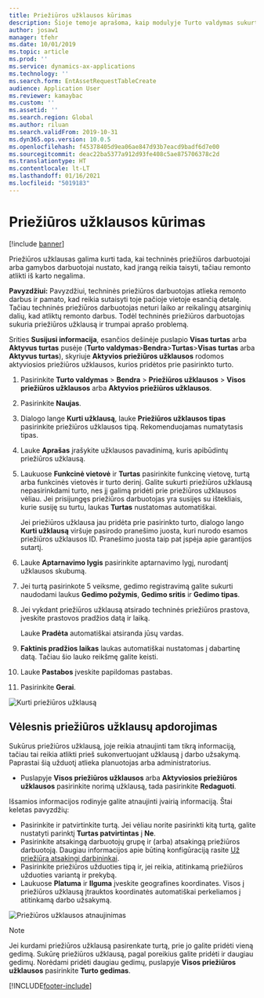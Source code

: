 ```yaml
---
title: Priežiūros užklausos kūrimas
description: Šioje temoje aprašoma, kaip modulyje Turto valdymas sukurti priežiūros užklausą.
author: josaw1
manager: tfehr
ms.date: 10/01/2019
ms.topic: article
ms.prod: ''
ms.service: dynamics-ax-applications
ms.technology: ''
ms.search.form: EntAssetRequestTableCreate
audience: Application User
ms.reviewer: kamaybac
ms.custom: ''
ms.assetid: ''
ms.search.region: Global
ms.author: riluan
ms.search.validFrom: 2019-10-31
ms.dyn365.ops.version: 10.0.5
ms.openlocfilehash: f45378405d9ea06ae847d93b7eacd9badf6d7e00
ms.sourcegitcommit: deac22ba5377a912d93fe408c5ae875706378c2d
ms.translationtype: HT
ms.contentlocale: lt-LT
ms.lasthandoff: 01/16/2021
ms.locfileid: "5019183"
---
```

# <a name="create-maintenance-requests"></a>Priežiūros užklausos kūrimas

[!include [banner](../../includes/banner.md)]

 

Priežiūros užklausas galima kurti tada, kai techninės priežiūros darbuotojai arba gamybos darbuotojai nustato, kad įrangą reikia taisyti, tačiau remonto atlikti iš karto negalima.

**Pavyzdžiui:** Pavyzdžiui, techninės priežiūros darbuotojas atlieka remonto darbus ir pamato, kad reikia sutaisyti toje pačioje vietoje esančią detalę. Tačiau techninės priežiūros darbuotojas neturi laiko ar reikalingų atsarginių dalių, kad atliktų remonto darbus. Todėl techninės priežiūros darbuotojas sukuria priežiūros užklausą ir trumpai aprašo problemą.

Srities **Susijusi informacija**, esančios dešinėje puslapio **Visas turtas** arba **Aktyvus turtas** pusėje (**Turto valdymas**\>**Bendra**\>**Turtas**\>**Visas turtas** arba **Aktyvus turtas**), skyriuje **Aktyvios priežiūros užklausos** rodomos aktyviosios priežiūros užklausos, kurios pridėtos prie pasirinkto turto.

1. Pasirinkite **Turto valdymas** \> **Bendra** \> **Priežiūros užklausos** \> **Visos priežiūros užklausos** arba **Aktyvios priežiūros užklausos**.
2. Pasirinkite **Naujas**.
3. Dialogo lange **Kurti užklausą**, lauke **Priežiūros užklausos tipas** pasirinkite priežiūros užklausos tipą. Rekomenduojamas numatytasis tipas.
4. Lauke **Aprašas** įrašykite užklausos pavadinimą, kuris apibūdintų priežiūros užklausą.
5. Laukuose **Funkcinė vietovė** ir **Turtas** pasirinkite funkcinę vietovę, turtą arba funkcinės vietovės ir turto derinį. Galite sukurti priežiūros užklausą nepasirinkdami turto, nes jį galimą pridėti prie priežiūros užklausos vėliau. Jei prisijungęs priežiūros darbuotojas yra susijęs su ištekliais, kurie susiję su turtu, laukas **Turtas** nustatomas automatiškai.

    Jei priežiūros užklausa jau pridėta prie pasirinkto turto, dialogo lango **Kurti užklausą** viršuje pasirodo pranešimo juosta, kuri nurodo esamos priežiūros užklausos ID. Pranešimo juosta taip pat įspėja apie garantijos sutartį.

6. Lauke **Aptarnavimo lygis** pasirinkite aptarnavimo lygį, nurodantį užklausos skubumą.
7. Jei turtą pasirinkote 5 veiksme, gedimo registravimą galite sukurti naudodami laukus **Gedimo požymis**, **Gedimo sritis** ir **Gedimo tipas**.
8. Jei vykdant priežiūros užklausą atsirado techninės priežiūros prastova, įveskite prastovos pradžios datą ir laiką.

    Lauke **Pradėta** automatiškai atsiranda jūsų vardas.

10. **Faktinis pradžios laikas** laukas automatiškai nustatomas į dabartinę datą. Tačiau šio lauko reikšmę galite keisti.
11. Lauke **Pastabos** įveskite papildomas pastabas.
12. Pasirinkite **Gerai**.

![Kurti priežiūros užklausą](media/03-manage-maintenance-requests.png)

## <a name="subsequent-processing-of-maintenance-requests"></a>Vėlesnis priežiūros užklausų apdorojimas

Sukūrus priežiūros užklausą, joje reikia atnaujinti tam tikrą informaciją, tačiau tai reikia atlikti prieš sukonvertuojant užklausą į darbo užsakymą. Paprastai šią užduotį atlieka planuotojas arba administratorius.

- Puslapyje **Visos priežiūros užklausos** arba **Aktyviosios priežiūros užklausos** pasirinkite norimą užklausą, tada pasirinkite **Redaguoti**.

Išsamios informacijos rodinyje galite atnaujinti įvairią informaciją. Štai keletas pavyzdžių:

- Pasirinkite ir patvirtinkite turtą. Jei vėliau norite pasirinkti kitą turtą, galite nustatyti parinktį **Turtas patvirtintas** į **Ne**.
- Pasirinkite atsakingą darbuotojų grupę ir (arba) atsakingą priežiūros darbuotoją. Daugiau informacijos apie būtiną konfigūraciją rasite [Už priežiūrą atsakingi darbininkai](../setup-for-maintenance-requests/responsible-workers.md).
- Pasirinkite priežiūros užduoties tipą ir, jei reikia, atitinkamą priežiūros užduoties variantą ir prekybą.
- Laukuose **Platuma** ir **Ilguma** įveskite geografines koordinates. Visos į priežiūros užklausą įtrauktos koordinatės automatiškai perkeliamos į atitinkamą darbo užsakymą. 

![Priežiūros užklausos atnaujinimas](media/04-manage-maintenance-requests.png)

> [!NOTE]
> Jei kurdami priežiūros užklausą pasirenkate turtą, prie jo galite pridėti vieną gedimą. Sukūrę priežiūros užklausą, pagal poreikius galite pridėti ir daugiau gedimų. Norėdami pridėti daugiau gedimų, puslapyje **Visos priežiūros užklausos** pasirinkite **Turto gedimas**.


[!INCLUDE[footer-include](../../../includes/footer-banner.md)]